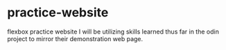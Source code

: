 # practice-website
flexbox practice website
I will be utilizing skills learned thus far in the odin project to mirror their demonstration web page.
